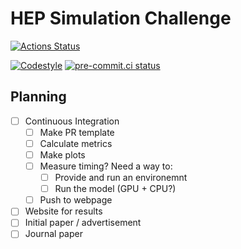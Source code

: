 # HEP Simulation Challenge

[![Actions Status][actions-badge]][actions-link]
<!-- [![Documentation Status][rtd-badge]][rtd-link] -->

<!-- [![PyPI version][pypi-version]][pypi-link]
[![Conda-Forge][conda-badge]][conda-link]
[![PyPI platforms][pypi-platforms]][pypi-link]

[![GitHub Discussion][github-discussions-badge]][github-discussions-link] -->

<!-- SPHINX-START -->

<!-- prettier-ignore-start -->
[actions-badge]:            https://github.com/jet-net/simulation-challenge/workflows/CI/badge.svg
[actions-link]:             https://github.com/jet-net/simulation-challenge/actions
[conda-badge]:              https://img.shields.io/conda/vn/conda-forge/cookiecutter-test
[conda-link]:               https://github.com/conda-forge/cookiecutter-test-feedstock
[github-discussions-badge]: https://img.shields.io/static/v1?label=Discussions&message=Ask&color=blue&logo=github
[github-discussions-link]:  https://github.com/jet-net/simulation-challenge/discussions
[pypi-link]:                https://pypi.org/project/cookiecutter-test/
[pypi-platforms]:           https://img.shields.io/pypi/pyversions/cookiecutter-test
[pypi-version]:             https://img.shields.io/pypi/v/cookiecutter-test
[rtd-badge]:                https://readthedocs.org/projects/cookiecutter-test/badge/?version=latest
[rtd-link]:                 https://cookiecutter-test.readthedocs.io/en/latest/?badge=latest

<!-- prettier-ignore-end -->


[![Codestyle](https://img.shields.io/badge/code%20style-black-000000.svg)](https://github.com/psf/black)
[![pre-commit.ci status](https://results.pre-commit.ci/badge/github/jet-net/simulation-challenge/main.svg)](https://results.pre-commit.ci/latest/github/jet-net/simulation-challenge/main)

## Planning

 - [ ] Continuous Integration
   - [ ] Make PR template
   - [ ] Calculate metrics
   - [ ] Make plots
   - [ ] Measure timing? Need a way to:
     - [ ] Provide and run an environemnt
     - [ ] Run the model (GPU + CPU?)
   - [ ] Push to webpage
 - [ ] Website for results
 - [ ] Initial paper / advertisement
 - [ ] Journal paper
